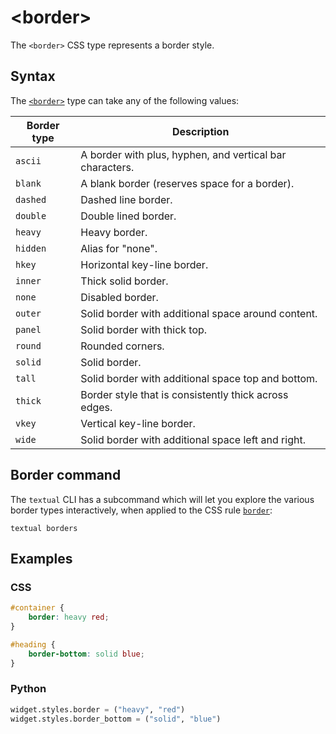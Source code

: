 # &lt;border&gt;

The `<border>` CSS type represents a border style.

## Syntax

The [`<border>`](./border.md) type can take any of the following values:

| Border type | Description                                              |
|-------------|----------------------------------------------------------|
| `ascii`     | A border with plus, hyphen, and vertical bar characters. |
| `blank`     | A blank border (reserves space for a border).            |
| `dashed`    | Dashed line border.                                      |
| `double`    | Double lined border.                                     |
| `heavy`     | Heavy border.                                            |
| `hidden`    | Alias for "none".                                        |
| `hkey`      | Horizontal key-line border.                              |
| `inner`     | Thick solid border.                                      |
| `none`      | Disabled border.                                         |
| `outer`     | Solid border with additional space around content.       |
| `panel`     | Solid border with thick top.                             |
| `round`     | Rounded corners.                                         |
| `solid`     | Solid border.                                            |
| `tall`      | Solid border with additional space top and bottom.       |
| `thick`     | Border style that is consistently thick across edges.    |
| `vkey`      | Vertical key-line border.                                |
| `wide`      | Solid border with additional space left and right.       |

## Border command

The `textual` CLI has a subcommand which will let you explore the various border types interactively, when applied to the CSS rule [`border`](../styles/border.md):

```
textual borders
```

## Examples

### CSS

```css
#container {
    border: heavy red;
}

#heading {
    border-bottom: solid blue;
}
```

### Python

```py
widget.styles.border = ("heavy", "red")
widget.styles.border_bottom = ("solid", "blue")
```
